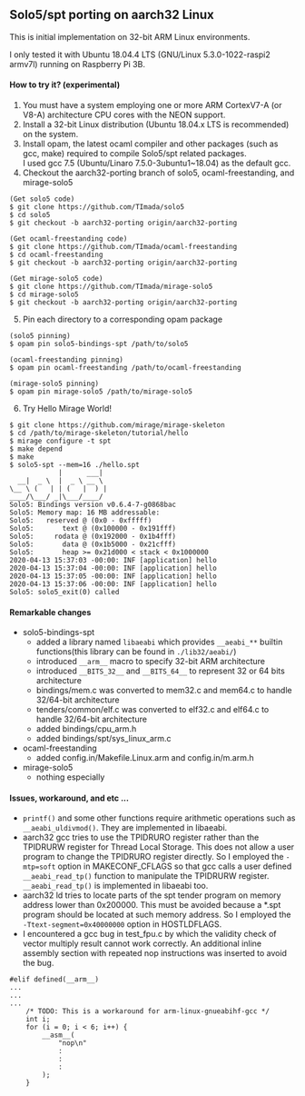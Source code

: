 ## Solo5/spt porting on aarch32 Linux

This is initial implementation on 32-bit ARM Linux environments.

I only tested it with Ubuntu 18.04.4 LTS (GNU/Linux 5.3.0-1022-raspi2 armv7l) running on Raspberry Pi 3B.

#### How to try it? (experimental)

1. You must have a system employing one or more ARM CortexV7-A (or V8-A) architecture CPU cores with the NEON support.
2. Install a 32-bit Linux distribution (Ubuntu 18.04.x LTS is recommended) on the system.
3. Install opam, the latest ocaml compiler and other packages  (such as gcc, make) required to compile Solo5/spt related packages.  
I used gcc 7.5 (Ubuntu/Linaro 7.5.0-3ubuntu1~18.04) as the default gcc.
4. Checkout the aarch32-porting branch of solo5, ocaml-freestanding, and mirage-solo5  
```
(Get solo5 code)
$ git clone https://github.com/TImada/solo5
$ cd solo5
$ git checkout -b aarch32-porting origin/aarch32-porting
```
```
(Get ocaml-freestanding code)
$ git clone https://github.com/TImada/ocaml-freestanding
$ cd ocaml-freestanding
$ git checkout -b aarch32-porting origin/aarch32-porting
```
```
(Get mirage-solo5 code)
$ git clone https://github.com/TImada/mirage-solo5
$ cd mirage-solo5
$ git checkout -b aarch32-porting origin/aarch32-porting
```
5. Pin each directory to a corresponding opam package
```
(solo5 pinning)
$ opam pin solo5-bindings-spt /path/to/solo5
```
```
(ocaml-freestanding pinning)
$ opam pin ocaml-freestanding /path/to/ocaml-freestanding
```
```
(mirage-solo5 pinning)
$ opam pin mirage-solo5 /path/to/mirage-solo5
```

6. Try Hello Mirage World!
```
$ git clone https://github.com/mirage/mirage-skeleton
$ cd /path/to/mirage-skeleton/tutorial/hello
$ mirage configure -t spt
$ make depend
$ make
$ solo5-spt --mem=16 ./hello.spt
            |      ___|
  __|  _ \  |  _ \ __ \
\__ \ (   | | (   |  ) |
____/\___/ _|\___/____/
Solo5: Bindings version v0.6.4-7-g0868bac
Solo5: Memory map: 16 MB addressable:
Solo5:   reserved @ (0x0 - 0xfffff)
Solo5:       text @ (0x100000 - 0x191fff)
Solo5:     rodata @ (0x192000 - 0x1b4fff)
Solo5:       data @ (0x1b5000 - 0x21cfff)
Solo5:       heap >= 0x21d000 < stack < 0x1000000
2020-04-13 15:37:03 -00:00: INF [application] hello
2020-04-13 15:37:04 -00:00: INF [application] hello
2020-04-13 15:37:05 -00:00: INF [application] hello
2020-04-13 15:37:06 -00:00: INF [application] hello
Solo5: solo5_exit(0) called
```

#### Remarkable changes
- solo5-bindings-spt
  - added a library named `libaeabi` which provides `__aeabi_**` builtin functions(this library can be found in `./lib32/aeabi/`)
  - introduced `__arm__` macro to specify 32-bit ARM architecture
  - introduced `__BITS_32__` and `__BITS_64__` to represent 32 or 64 bits architecture
  - bindings/mem.c was converted to mem32.c and mem64.c to handle 32/64-bit architecture
  - tenders/common/elf.c was converted to elf32.c and elf64.c to handle 32/64-bit architecture
  - added bindings/cpu\_arm.h
  - added bindings/spt/sys\_linux\_arm.c
- ocaml-freestanding
  - added config.in/Makefile.Linux.arm and config.in/m.arm.h
- mirage-solo5
  - nothing especially

#### Issues, workaround, and etc ...
- `printf()` and some other functions require arithmetic operations such as `__aeabi_uldivmod()`. They are implemented in libaeabi.
- aarch32 gcc tries to use the TPIDRURO register rather than the TPIDRURW register for Thread Local Storage. This does not allow a user program to change the TPIDRURO register directly. So I employed the `-mtp=soft` option in MAKECONF\_CFLAGS so that gcc calls a user defined `__aeabi_read_tp()` function to manipulate the TPIDRURW  register. `__aeabi_read_tp()` is implemented in libaeabi too.
- aarch32 ld tries to locate parts of the spt tender program on memory address lower than 0x200000. This must be avoided because a \*.spt program should be located at such memory address. So I employed the `-Ttext-segment=0x40000000` option in HOSTLDFLAGS.
- I encountered a gcc bug in test\_fpu.c by which the validity check of vector multiply result cannot work correctly. An additional inline assembly section with repeated nop instructions was inserted to avoid the bug.
```
#elif defined(__arm__)
...
...
...
    /* TODO: This is a workaround for arm-linux-gnueabihf-gcc */
    int i;
    for (i = 0; i < 6; i++) {
        __asm__(
            "nop\n"
            :
            :
            :
        );
    }
```

